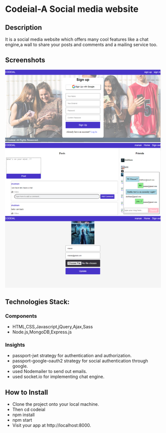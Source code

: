 # Codeial-A Social media website

## Description
It is a social media website which offers many cool features like a chat engine,a wall to share your posts and comments and a mailing service too.

## Screenshots

![Sign Up Page](uploads/codeial_screenshots/sign_up.png "Sign Up Page")
![Chat Engine](uploads/codeial_screenshots/chat_engine.png "Chat Engine")
![Profile Page](uploads/codeial_screenshots/profile_page.png "Profile age")

## Technologies Stack:

### Components
* HTML,CSS,Javascript,jQuery,Ajax,Sass
* Node.js,MongoDB,Express.js

### Insights

* passport-jwt strategy for authentication and authorization.
* passport-google-oauth2 strategy for social authentication through  google.
* used Nodemailer to send out emails.
* used socket.io for implementing chat engine.

## How to Install

* Clone the project onto your local machine.
* Then cd codeial
* npm install
* npm start
* Visit your app at http://localhost:8000.



